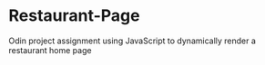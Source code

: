 # Restaurant-Page
Odin project assignment using JavaScript to dynamically render a restaurant home page
